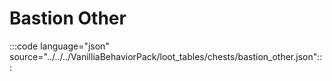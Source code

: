# Bastion Other

:::code language="json" source="../../../VanilliaBehaviorPack/loot_tables/chests/bastion_other.json":::